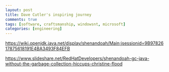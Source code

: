 ```yaml
---
layout: post
title: Dave Cutler's inspiring journey
comments: true
tags: [software, craftsmanship, windowsnt, microsoft]
categories: [engineering]
---
```


https://wiki.openjdk.java.net/display/shenandoah/Main;jsessionid=9B9782617875618191E4BA3493F84EFB

https://www.slideshare.net/RedHatDevelopers/shenandoah-gc-java-without-the-garbage-collection-hiccups-christine-flood

